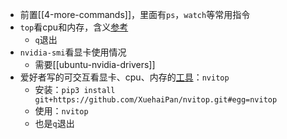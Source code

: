 - 前置[[4-more-commands]]，里面有`ps`，`watch`等常用指令
- `top`看cpu和内存，含义[参考](https://blog.csdn.net/xiaoxiao_chen945/article/details/121038280)
  - `q`退出
- `nvidia-smi`看显卡使用情况
  - 需要[[ubuntu-nvidia-drivers]]
- 爱好者写的可交互看显卡、cpu、内存的[工具](https://www.zhihu.com/question/376875425/answer/1728922058)：`nvitop`
  - 安装：`pip3 install git+https://github.com/XuehaiPan/nvitop.git#egg=nvitop`
  - 使用：`nvitop`
  - 也是`q`退出